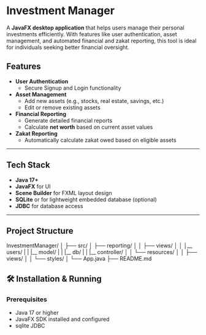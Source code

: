 # Investment Manager

A **JavaFX desktop application** that helps users manage their personal investments efficiently. With features like user authentication, asset management, and automated financial and zakat reporting, this tool is ideal for individuals seeking better financial oversight.

## Features

- **User Authentication**
  - Secure Signup and Login functionality
- **Asset Management**
  - Add new assets (e.g., stocks, real estate, savings, etc.)
  - Edit or remove existing assets
- **Financial Reporting**
  - Generate detailed financial reports
  - Calculate **net worth** based on current asset values
- **Zakat Reporting**
  - Automatically calculate zakat owed based on eligible assets

---

## Tech Stack

- **Java 17+**
- **JavaFX** for UI
- **Scene Builder** for FXML layout design
- **SQLite** or for lightweight embedded database (optional)
- **JDBC** for database access

---

## Project Structure
InvestmentManager/
│
├── src/
│ ├── reporting/
│ │ ├── views/
│ │ │__ users/
| | |__ model/
| | |__ db/
| | |__ controller/
│ │ └── resources/
│ │ ├── views/
│ │ └── styles/
│ └── App.java
├── README.md

## 🛠️ Installation & Running

### Prerequisites

- Java 17 or higher
- JavaFX SDK installed and configured
- sqlite JDBC
